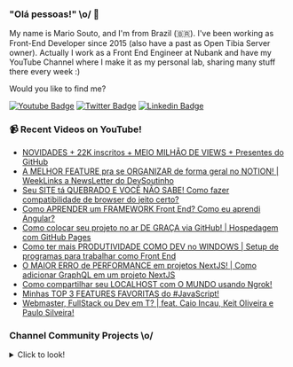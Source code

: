 ### "Olá pessoas!" \o/ 👋

My name is Mario Souto, and I'm from Brazil (🇧🇷). I've been working as Front-End Developer since 2015 (also have a past as Open Tibia Server owner). Actually I work as a Front End Engineer at Nubank and have my YouTube Channel where I make it as my personal lab, sharing many stuff there every week :)

Would you like to find me?

[![Youtube Badge](https://img.shields.io/badge/-Youtube-FF0000?style=flat-square&labelColor=FF0000&logo=youtube&logoColor=white&link=https://youtube.com/c/DevSoutinho)](https://youtube.com/c/DevSoutinho)
[![Twitter Badge](https://img.shields.io/badge/-Twitter-1ca0f1?style=flat-square&labelColor=1ca0f1&logo=twitter&logoColor=white&link=https://twitter.com/omariosouto)](https://twitter.com/omariosouto)
[![Linkedin Badge](https://img.shields.io/badge/-LinkedIn-blue?style=flat-square&logo=Linkedin&logoColor=white&link=https://www.linkedin.com/in/omariosouto)](https://www.linkedin.com/in/omariosouto)

### 📹 Recent Videos on YouTube!

<!-- YOUTUBE:START -->
- [NOVIDADES + 22K inscritos + MEIO MILHÃO DE VIEWS + Presentes do GitHub](https://www.youtube.com/watch?v=8u-6XQPFjS8)
- [A MELHOR FEATURE pra se ORGANIZAR de forma geral no NOTION! | WeekLinks a NewsLetter do DevSoutinho](https://www.youtube.com/watch?v=GwXn1oQ2BGM)
- [Seu SITE tá QUEBRADO E VOCÊ NÃO SABE! Como fazer compatibilidade de browser do jeito certo?](https://www.youtube.com/watch?v=k2pl8NhL_C8)
- [Como APRENDER um FRAMEWORK Front End? Como eu aprendi Angular?](https://www.youtube.com/watch?v=mMMqMk2buzs)
- [Como colocar seu projeto no ar DE GRAÇA via GitHub! | Hospedagem com GitHub Pages](https://www.youtube.com/watch?v=BU-w2_Aae54)
- [Como ter mais PRODUTIVIDADE COMO DEV no WINDOWS | Setup de programas para trabalhar como Front End](https://www.youtube.com/watch?v=MdMT9litmvY)
- [O MAIOR ERRO de PERFORMANCE em projetos NextJS! | Como adicionar GraphQL em um projeto NextJS](https://www.youtube.com/watch?v=7k_2V10H5j0)
- [Como compartilhar seu LOCALHOST com O MUNDO usando Ngrok!](https://www.youtube.com/watch?v=KbO2_yJowXg)
- [Minhas TOP 3 FEATURES FAVORITAS do #JavaScript!](https://www.youtube.com/watch?v=0-Gtl8nAw3c)
- [Webmaster, FullStack ou Dev em T? | feat. Caio Incau, Keit Oliveira e Paulo Silveira!](https://www.youtube.com/watch?v=B0hQgcolYxc)
<!-- YOUTUBE:END -->

### Channel Community Projects \o/
<details>
  <summary>Click to look!</summary>

| Table |
| --- |
| ... |
<!-- CHANNEL_PROJECTS:START -->
 | 🌮 omariosouto/devsoutinhoflix https://github.com/omariosouto/devsoutinhoflix <img src='https://gerador-de-imagens-omariosouto-alura-challenges.vercel.app/api/image-generator?url=https://github.com/omariosouto/devsoutinhoflix'/> |
 | 💯 alura-challenges/aluraquiz-base https://github.com/alura-challenges/aluraquiz-base <img src='https://gerador-de-imagens-omariosouto-alura-challenges.vercel.app/api/image-generator?url=https://github.com/alura-challenges/aluraquiz-base'/> |
 | 🌮 omariosouto/flappy-bird-devsoutinho https://github.com/omariosouto/flappy-bird-devsoutinho <img src='https://gerador-de-imagens-omariosouto-alura-challenges.vercel.app/api/image-generator?url=https://github.com/omariosouto/flappy-bird-devsoutinho'/> |
 | 🚀 omariosouto/aluraquiz-devsoutinho https://github.com/omariosouto/aluraquiz-devsoutinho <img src='https://gerador-de-imagens-omariosouto-alura-challenges.vercel.app/api/image-generator?url=https://github.com/omariosouto/aluraquiz-devsoutinho'/> |
 | 🌮 omariosouto/devsoutinho-site https://github.com/omariosouto/devsoutinho-site <img src='https://gerador-de-imagens-omariosouto-alura-challenges.vercel.app/api/image-generator?url=https://github.com/omariosouto/devsoutinho-site'/> |
 | 🚀 omariosouto/devsoutinho-blog-alurajs https://github.com/omariosouto/devsoutinho-blog-alurajs <img src='https://gerador-de-imagens-omariosouto-alura-challenges.vercel.app/api/image-generator?url=https://github.com/omariosouto/devsoutinho-blog-alurajs'/> |
 | 🌮 omariosouto/mvp-devsoutinho https://github.com/omariosouto/mvp-devsoutinho <img src='https://gerador-de-imagens-omariosouto-alura-challenges.vercel.app/api/image-generator?url=https://github.com/omariosouto/mvp-devsoutinho'/> |
 | 🌮 manuhon99/spotcast https://github.com/manuhon99/spotcast <img src='https://gerador-de-imagens-omariosouto-alura-challenges.vercel.app/api/image-generator?url=https://github.com/manuhon99/spotcast'/> |
 | 🔥 CaelumAulas/wd47remoto-devsoutinho https://github.com/CaelumAulas/wd47remoto-devsoutinho <img src='https://gerador-de-imagens-omariosouto-alura-challenges.vercel.app/api/image-generator?url=https://github.com/CaelumAulas/wd47remoto-devsoutinho'/> |
 | 💯 AlbertoDuranFilho/flappy-bird https://github.com/AlbertoDuranFilho/flappy-bird <img src='https://gerador-de-imagens-omariosouto-alura-challenges.vercel.app/api/image-generator?url=https://github.com/AlbertoDuranFilho/flappy-bird'/> |
 | 💫 RenatoLomba/pokedex-next-js https://github.com/RenatoLomba/pokedex-next-js <img src='https://gerador-de-imagens-omariosouto-alura-challenges.vercel.app/api/image-generator?url=https://github.com/RenatoLomba/pokedex-next-js'/> |
 | 🌮 alissonarm/flappy-bird https://github.com/alissonarm/flappy-bird <img src='https://gerador-de-imagens-omariosouto-alura-challenges.vercel.app/api/image-generator?url=https://github.com/alissonarm/flappy-bird'/> |
 | 🚀 mspinheiro84/flappy-bird https://github.com/mspinheiro84/flappy-bird <img src='https://gerador-de-imagens-omariosouto-alura-challenges.vercel.app/api/image-generator?url=https://github.com/mspinheiro84/flappy-bird'/> |
 | 🚀 guilhermeG23/Fork-flappy-bird-devsoutinho https://github.com/guilhermeG23/Fork-flappy-bird-devsoutinho <img src='https://gerador-de-imagens-omariosouto-alura-challenges.vercel.app/api/image-generator?url=https://github.com/guilhermeG23/Fork-flappy-bird-devsoutinho'/> |
 | 🚀 codemasters92/Flappy-Bird---DevSoutinho https://github.com/codemasters92/Flappy-Bird---DevSoutinho <img src='https://gerador-de-imagens-omariosouto-alura-challenges.vercel.app/api/image-generator?url=https://github.com/codemasters92/Flappy-Bird---DevSoutinho'/> |
 | 🌮 maicon-deivid05/Flappy-bird-curso-DevSoutinho https://github.com/maicon-deivid05/Flappy-bird-curso-DevSoutinho <img src='https://gerador-de-imagens-omariosouto-alura-challenges.vercel.app/api/image-generator?url=https://github.com/maicon-deivid05/Flappy-bird-curso-DevSoutinho'/> |
 | 💫 TiMacedoC/Flappy-Bird-by-DEVsoutinho https://github.com/TiMacedoC/Flappy-Bird-by-DEVsoutinho <img src='https://gerador-de-imagens-omariosouto-alura-challenges.vercel.app/api/image-generator?url=https://github.com/TiMacedoC/Flappy-Bird-by-DEVsoutinho'/> |
 | 💯 robsonamendonca/scrumquiz https://github.com/robsonamendonca/scrumquiz <img src='https://gerador-de-imagens-omariosouto-alura-challenges.vercel.app/api/image-generator?url=https://github.com/robsonamendonca/scrumquiz'/> |
 | 🌮 rrosset91/flappy-bird-clone https://github.com/rrosset91/flappy-bird-clone <img src='https://gerador-de-imagens-omariosouto-alura-challenges.vercel.app/api/image-generator?url=https://github.com/rrosset91/flappy-bird-clone'/> |
 | 🌮 EstherMarie/FlappyBird_DevSoutinho https://github.com/EstherMarie/FlappyBird_DevSoutinho <img src='https://gerador-de-imagens-omariosouto-alura-challenges.vercel.app/api/image-generator?url=https://github.com/EstherMarie/FlappyBird_DevSoutinho'/> |
 | 🚀 adriano-valenca/flappy-bird https://github.com/adriano-valenca/flappy-bird <img src='https://gerador-de-imagens-omariosouto-alura-challenges.vercel.app/api/image-generator?url=https://github.com/adriano-valenca/flappy-bird'/> |
 | 🌮 karineriquena/flappy-bird https://github.com/karineriquena/flappy-bird <img src='https://gerador-de-imagens-omariosouto-alura-challenges.vercel.app/api/image-generator?url=https://github.com/karineriquena/flappy-bird'/> |
 | 🔥 renanzozimo/flappy-bird-rz https://github.com/renanzozimo/flappy-bird-rz <img src='https://gerador-de-imagens-omariosouto-alura-challenges.vercel.app/api/image-generator?url=https://github.com/renanzozimo/flappy-bird-rz'/> |
 | 💫 vitor-kb/narutoquiz-base https://github.com/vitor-kb/narutoquiz-base <img src='https://gerador-de-imagens-omariosouto-alura-challenges.vercel.app/api/image-generator?url=https://github.com/vitor-kb/narutoquiz-base'/> |
 | 🚀 lazaro-pontes/spotCast https://github.com/lazaro-pontes/spotCast <img src='https://gerador-de-imagens-omariosouto-alura-challenges.vercel.app/api/image-generator?url=https://github.com/lazaro-pontes/spotCast'/> |
 | 🚀 nando-cezar/quiz-alura https://github.com/nando-cezar/quiz-alura <img src='https://gerador-de-imagens-omariosouto-alura-challenges.vercel.app/api/image-generator?url=https://github.com/nando-cezar/quiz-alura'/> |
 | 💯 victordev13/alura-quiz https://github.com/victordev13/alura-quiz <img src='https://gerador-de-imagens-omariosouto-alura-challenges.vercel.app/api/image-generator?url=https://github.com/victordev13/alura-quiz'/> |
 | 🔥 pedromaranini/blackmambaQuiz-imersao https://github.com/pedromaranini/blackmambaQuiz-imersao <img src='https://gerador-de-imagens-omariosouto-alura-challenges.vercel.app/api/image-generator?url=https://github.com/pedromaranini/blackmambaQuiz-imersao'/> |
 | 🌮 eulaludmila/jogo-flappy-bird https://github.com/eulaludmila/jogo-flappy-bird <img src='https://gerador-de-imagens-omariosouto-alura-challenges.vercel.app/api/image-generator?url=https://github.com/eulaludmila/jogo-flappy-bird'/> |
 | 🚀 agsvensson/FlappyBird https://github.com/agsvensson/FlappyBird <img src='https://gerador-de-imagens-omariosouto-alura-challenges.vercel.app/api/image-generator?url=https://github.com/agsvensson/FlappyBird'/> |<!-- CHANNEL_PROJECTS:END -->

</details>
